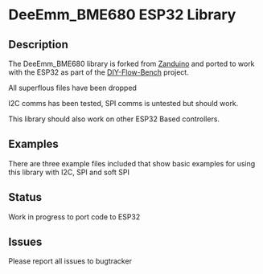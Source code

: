 # DeeEmm_BME680 ESP32 Library


## Description


The DeeEmm_BME680 library is forked from [Zanduino](https://github.com/Zanduino) and ported to work with the ESP32 as part of the [DIY-Flow-Bench](https://github.com/DeeEmm/DIY-Flow-Bench) project. 

All superflous files have been dropped

I2C comms has been tested, SPI comms is untested but should work.

This library should also work on other ESP32 Based controllers.


## Examples

There are three example files included that show basic examples for using this library with I2C, SPI and soft SPI

## Status

Work in progress to port code to ESP32


## Issues

Please report all issues to bugtracker